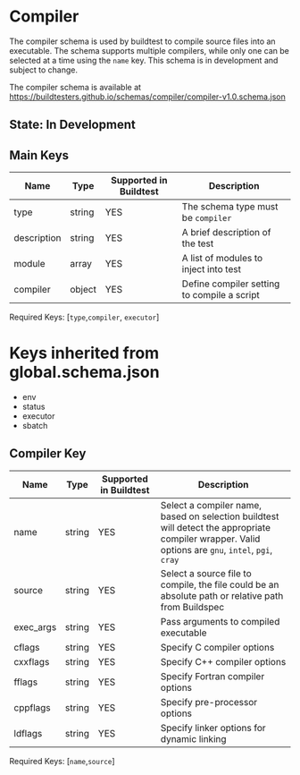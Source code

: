 # Compiler 

The compiler schema is used by buildtest to compile source files into an 
executable. The schema supports multiple compilers, while only one can be 
selected at a time using the `name` key. This schema is in development 
and subject to change.

The compiler schema is available at https://buildtesters.github.io/schemas/compiler/compiler-v1.0.schema.json

## State: In Development

## Main Keys

| Name | Type | Supported in Buildtest | Description | 
| ---- | ---- | ---------------------- | ----------- |
| type | string | YES | The schema type must be `compiler` | 
| description | string | YES | A brief description of the test | 
| module | array | YES | A list of modules to inject into test | 
| compiler | object | YES | Define compiler setting to compile a script |  

Required Keys: [`type`,`compiler`, `executor`]


# Keys inherited from global.schema.json

- env
- status
- executor
- sbatch

## Compiler Key

| Name | Type | Supported in Buildtest | Description  |   
| ---- | ---- | --------------------- | ------------ |  
| name | string | YES | Select a compiler name, based on selection buildtest will detect the appropriate compiler wrapper. Valid options are `gnu`, `intel`, `pgi`, `cray` | 
| source | string | YES | Select a source file to compile, the file could be an absolute path or relative path from Buildspec | 
| exec_args | string | YES | Pass arguments to compiled executable | 
| cflags | string | YES | Specify C compiler options |  
| cxxflags | string | YES | Specify C++ compiler options |  
| fflags | string | YES | Specify Fortran compiler options | 
| cppflags | string | YES | Specify pre-processor options | 
| ldflags | string | YES| Specify linker options for dynamic linking | 

Required Keys: [`name`,`source`]



 